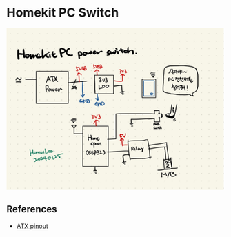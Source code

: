 # Homekit PC Switch

![concept](img/concept.jpg)

## References
- [ATX pinout](https://www.smpspowersupply.com/connectors-pinouts.html)